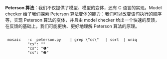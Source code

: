 **Peterson 算法**：我们不仅提供了模型、模型的变体，还有 C 语言的实现。Model checker 给了我们探索 Peterson 算法变体的能力：我们可以改变语句执行的顺序等，实现 Peterson 算法的变体，并且由 model checker 给出一个快速的反馈，在反馈的基础上，我们可能更快、更好地理解 Peterson 算法的原理。



~~~

 mosaic   -c  peterson.py    | grep \"cs\"   | sort  | uniq
          "cs": ""
          "cs": "❶"
          "cs": "❷"
          
~~~